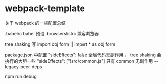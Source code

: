 # webpack-template
关于 webpack 的一些配置总结



.babelrc babel 预设
.browserslistrc 兼容浏览器 



tree shaking
写 import obj form  || import * as obj form

package.json  中配置  "sideEffects": false  全局代码无副作用 ， tree shaking 会执行的大胆一些
"sideEffects": ["!src/common.js"] 只有  common 无副作用
--legacy-peer-deps


npm run debug